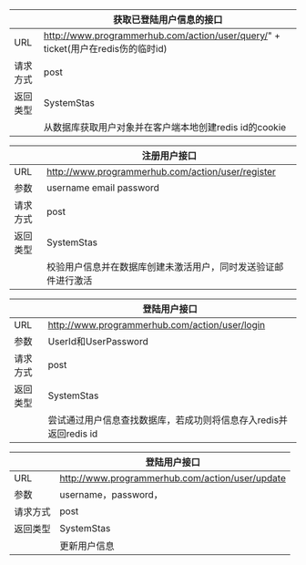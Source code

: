 <!-- # ProgrammerHub前段接口 -->

|          | 获取已登陆用户信息的接口                                       |
| -------- | ------------------------------------------------------------ |
| URL      | http://www.programmerhub.com/action/user/query/" + ticket(用户在redis伤的临时id) |
| 请求方式 | post                                                         |
| 返回类型 | SystemStas                                                   |
|          | 从数据库获取用户对象并在客户端本地创建redis id的cookie       |

|          | 注册用户接口                                                 |
| -------- | ------------------------------------------------------------ |
| URL      | http://www.programmerhub.com/action/user/register            |
| 参数     | username email password                                      |
| 请求方式 | post                                                         |
| 返回类型 | SystemStas                                                   |
|          | 校验用户信息并在数据库创建未激活用户，同时发送验证邮件进行激活 |

|          | 登陆用户接口                                                 |
| -------- | ------------------------------------------------------------ |
| URL      | http://www.programmerhub.com/action/user/login               |
| 参数     | UserId和UserPassword                                         |
| 请求方式 | post                                                         |
| 返回类型 | SystemStas                                                   |
|          | 尝试通过用户信息查找数据库，若成功则将信息存入redis并返回redis id |

|          | 登陆用户接口                                                 |
| -------- | ------------------------------------------------------------ |
| URL      | http://www.programmerhub.com/action/user/update               |
| 参数     | username，password，                                          |
| 请求方式 | post                                                         |
| 返回类型 | SystemStas                                                   |
|          | 更新用户信息 |

